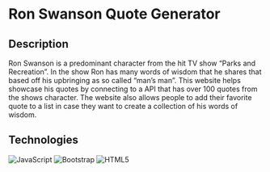 # Ron Swanson Quote Generator

## Description

Ron Swanson is a predominant character from the hit TV show “Parks and Recreation”. In the show Ron has many words of wisdom that he shares that based off his upbringing as so called “man’s man”. This website helps showcase his quotes by connecting to a API that has over 100 quotes from the shows character. The website also allows people to add their favorite quote to a list in case they want to create a collection of his words of wisdom.

## Technologies

![JavaScript](https://img.shields.io/badge/javascript-%23323330.svg?style=for-the-badge&logo=javascript&logoColor=%23F7DF1E)
![Bootstrap](https://img.shields.io/badge/bootstrap-%23563D7C.svg?style=for-the-badge&logo=bootstrap&logoColor=white)
![HTML5](https://img.shields.io/badge/HTML5-E34F26?style=for-the-badge&logo=html5&logoColor=white)
